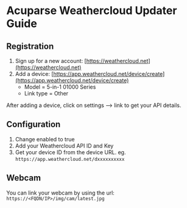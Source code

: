 # Acuparse Weathercloud Updater Guide

## Registration

1. Sign up for a new account: [https://weathercloud.net](https://weathercloud.net)
2. Add a device: [https://app.weathercloud.net/device/create](https://app.weathercloud.net/device/create)
    - Model = 5-in-1 01000 Series
    - Link type = Other

After adding a device, click on settings --> link to get your API details.

## Configuration

1. Change enabled to true
1. Add your Weathercloud API ID and Key
1. Get your device ID from the device URL. eg. `https://app.weathercloud.net/dxxxxxxxxxx`

## Webcam

You can link your webcam by using the url: `https://<FQDN/IP>/img/cam/latest.jpg`
